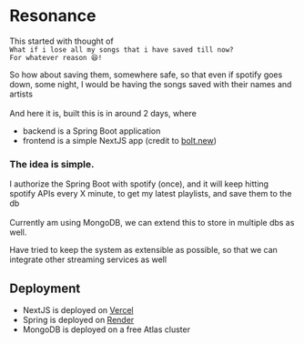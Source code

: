 # Resonance

This started with thought of <br>
`What if i lose all my songs that i have saved till now?` <br>
`For whatever reason 😆!`

So how about saving them, somewhere safe, so that even if spotify goes down, some night, I would be having the songs saved with their names and artists 
<br><br>
And here it is, built this is in around 2 days, where 
- backend is a Spring Boot application 
- frontend is a simple NextJS app (credit to [bolt.new](https://bolt.new/))

### The idea is simple.

I authorize the Spring Boot with spotify (once), and it will keep hitting spotify APIs every X minute, to get my latest playlists, and save them to the db
<br><br>
Currently am using MongoDB, we can extend this to store in multiple dbs as well. 

Have tried to keep the system as extensible as possible, so that we can integrate other streaming services as well  

## Deployment

- NextJS is deployed on [Vercel](https://vercel.com/)
- Spring is deployed on [Render](https://render.com/)
- MongoDB is deployed on a free Atlas cluster 